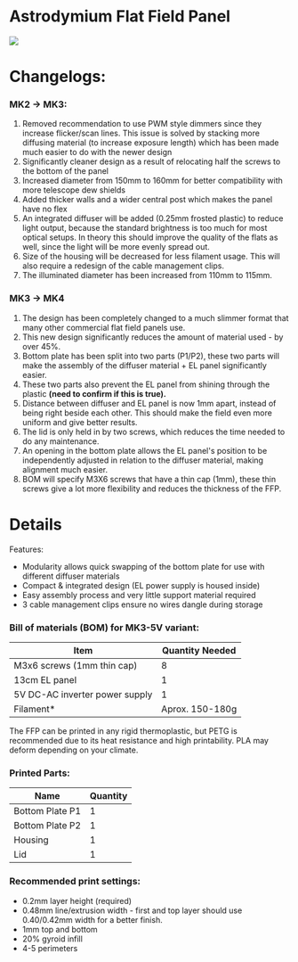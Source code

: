 # Astrodymium Flat Field Panel

![](https://i.imgur.com/LtVGSFV.png)

# Changelogs: 

### MK2 -> MK3:

1. Removed recommendation to use PWM style dimmers since they increase flicker/scan lines. This issue is solved by stacking more diffusing material (to increase exposure length) which has been made much easier to do with the newer design
2. Significantly cleaner design as a result of relocating half the screws to the bottom of the panel
3. Increased diameter from 150mm to 160mm for better compatibility with more telescope dew shields
4. Added thicker walls and a wider central post which makes the panel have no flex
5. An integrated diffuser will be added (0.25mm frosted plastic) to reduce light output, because the standard brightness is too much for most optical setups. In theory this should improve the quality of the flats as well, since the light will be more evenly spread out.
6. Size of the housing will be decreased for less filament usage. This will also require a redesign of the cable management clips.
7. The illuminated diameter has been increased from 110mm to 115mm. 

### MK3 -> MK4

1. The design has been completely changed to a much slimmer format that many other commercial flat field panels use.
2. This new design significantly reduces the amount of material used - by over 45%.
3. Bottom plate has been split into two parts (P1/P2), these two parts will make the assembly of the diffuser material + EL panel significantly easier.
4. These two parts also prevent the EL panel from shining through the plastic **(need to confirm if this is true).**
5. Distance between diffuser and EL panel is now 1mm apart, instead of being right beside each other. This should make the field even more uniform and give better results.
6. The lid is only held in by two screws, which reduces the time needed to do any maintenance.
7. An opening in the bottom plate allows the EL panel's position to be independently adjusted in relation to the diffuser material, making alignment much easier.
8. BOM will specify M3X6 screws that have a thin cap (1mm), these thin screws give a lot more flexibility and reduces the thickness of the FFP.  

# Details

Features: 

* Modularity allows quick swapping of the bottom plate for use with different diffuser materials
* Compact & integrated design (EL power supply is housed inside)
* Easy assembly process and very little support material required
* 3 cable management clips ensure no wires dangle during storage

### Bill of materials (BOM) for MK3-5V variant:

| Item        | Quantity Needed |
| ------------- |-------------| 
| M3x6 screws (1mm thin cap)      | 8 |
| 13cm EL panel      | 1  
| 5V DC-AC inverter power supply | 1 |
| Filament* | Aprox. 150-180g |  

The FFP can be printed in any rigid thermoplastic, but PETG is recommended due to its heat resistance and high printability. PLA may deform depending on your climate.

### Printed Parts:

| Name        | Quantity |
| ------------- |-------------| 
| Bottom Plate P1      | 1 |
| Bottom Plate P2      | 1 |
| Housing      | 1  
| Lid | 1 |

### Recommended print settings:

* 0.2mm layer height (required)
* 0.48mm line/extrusion width - first and top layer should use 0.40/0.42mm width for a better finish.
* 1mm top and bottom
* 20% gyroid infill
* 4-5 perimeters
